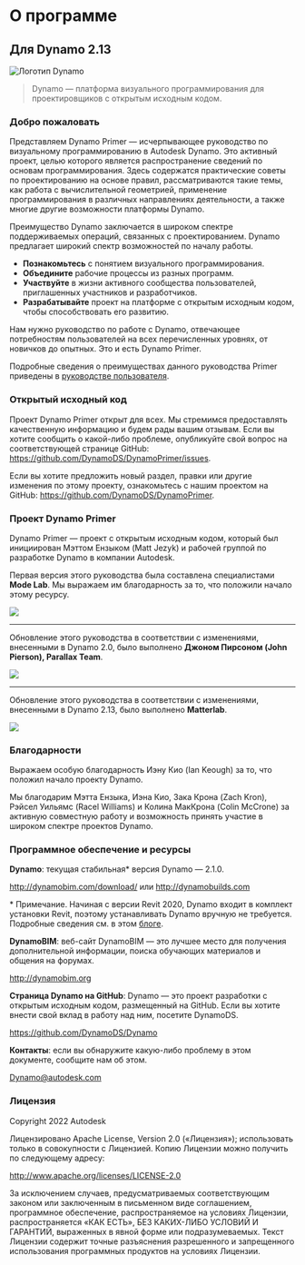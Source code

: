 # О программе

## Для Dynamo 2.13

![Логотип Dynamo](images/dynamo\_logo\_dark-trim.jpg)

> Dynamo — платформа визуального программирования для проектировщиков с открытым исходным кодом.

### Добро пожаловать

Представляем Dynamo Primer — исчерпывающее руководство по визуальному программированию в Autodesk Dynamo. Это активный проект, целью которого является распространение сведений по основам программирования. Здесь содержатся практические советы по проектированию на основе правил, рассматриваются такие темы, как работа с вычислительной геометрией, применение программирования в различных направлениях деятельности, а также многие другие возможности платформы Dynamo.

Преимущество Dynamo заключается в широком спектре поддерживаемых операций, связанных с проектированием. Dynamo предлагает широкий спектр возможностей по началу работы.

* **Познакомьтесь** с понятием визуального программирования.
* **Объедините** рабочие процессы из разных программ.
* **Участвуйте** в жизни активного сообщества пользователей, приглашенных участников и разработчиков.
* **Разрабатывайте** проект на платформе с открытым исходным кодом, чтобы способствовать его развитию.

Нам нужно руководство по работе с Dynamo, отвечающее потребностям пользователей на всех перечисленных уровнях, от новичков до опытных. Это и есть Dynamo Primer.

Подробные сведения о преимуществах данного руководства Primer приведены в [руководстве пользователя](1\_introduction/2-primer-user-guide-dynamo-community-and-platform.md).

### Открытый исходный код

Проект Dynamo Primer открыт для всех. Мы стремимся предоставлять качественную информацию и будем рады вашим отзывам. Если вы хотите сообщить о какой-либо проблеме, опубликуйте свой вопрос на соответствующей странице GitHub: https://github.com/DynamoDS/DynamoPrimer/issues.

Если вы хотите предложить новый раздел, правки или другие изменения по этому проекту, ознакомьтесь с нашим проектом на GitHub: https://github.com/DynamoDS/DynamoPrimer.

### Проект Dynamo Primer

Dynamo Primer — проект с открытым исходным кодом, который был инициирован Мэттом Ензыком (Matt Jezyk) и рабочей группой по разработке Dynamo в компании Autodesk.

Первая версия этого руководства была составлена специалистами **Mode Lab**. Мы выражаем им благодарность за то, что положили начало этому ресурсу.

![](images/MODELAB\_Logo.png)

***

Обновление этого руководства в соответствии с изменениями, внесенными в Dynamo 2.0, было выполнено **Джоном Пирсоном (John Pierson), Parallax Team**.

![](images/PRLX\_Logo.jpg)

***

Обновление этого руководства в соответствии с изменениями, внесенными в Dynamo 2.13, было выполнено **Matterlab**.

![](<images/matterlab\_final-07.jpg>)

### Благодарности

Выражаем особую благодарность Иэну Кио (Ian Keough) за то, что положил начало проекту Dynamo.

Мы благодарим Мэтта Ензыка, Иэна Кио, Зака Крона (Zach Kron), Рэйсел Уильямс (Racel Williams) и Колина МакКрона (Colin McCrone) за активную совместную работу и возможность принять участие в широком спектре проектов Dynamo.

### Программное обеспечение и ресурсы

**Dynamo**: текущая стабильная\* версия Dynamo — 2.1.0.

http://dynamobim.com/download/ или http://dynamobuilds.com

\* Примечание. Начиная с версии Revit 2020, Dynamo входит в комплект установки Revit, поэтому устанавливать Dynamo вручную не требуется. Подробные сведения см. в этом [блоге](https://dynamobim.org/dynamo-core-2-1-release/).

**DynamoBIM**: веб-сайт DynamoBIM — это лучшее место для получения дополнительной информации, поиска обучающих материалов и общения на форумах.

http://dynamobim.org

**Страница Dynamo на GitHub**: Dynamo — это проект разработки с открытым исходным кодом, размещенный на GitHub. Если вы хотите внести свой вклад в работу над ним, посетите DynamoDS.

https://github.com/DynamoDS/Dynamo

**Контакты**: если вы обнаружите какую-либо проблему в этом документе, сообщите нам об этом.

Dynamo@autodesk.com

### Лицензия

Copyright 2022 Autodesk

Лицензировано Apache License, Version 2.0 («Лицензия»); использовать только в совокупности с Лицензией. Копию Лицензии можно получить по следующему адресу:

http://www.apache.org/licenses/LICENSE-2.0

За исключением случаев, предусматриваемых соответствующим законом или заключенным в письменном виде соглашением, программное обеспечение, распространяемое на условиях Лицензии, распространяется «КАК ЕСТЬ», БЕЗ КАКИХ-ЛИБО УСЛОВИЙ И ГАРАНТИЙ, выраженных в явной форме или подразумеваемых. Текст Лицензии содержит точные разъяснения разрешенного и запрещенного использования программных продуктов на условиях Лицензии.
